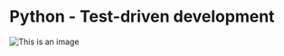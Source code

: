 # Python - Test-driven development #

![This is an image](https://myoctocat.com/assets/images/base-octocat.svg)